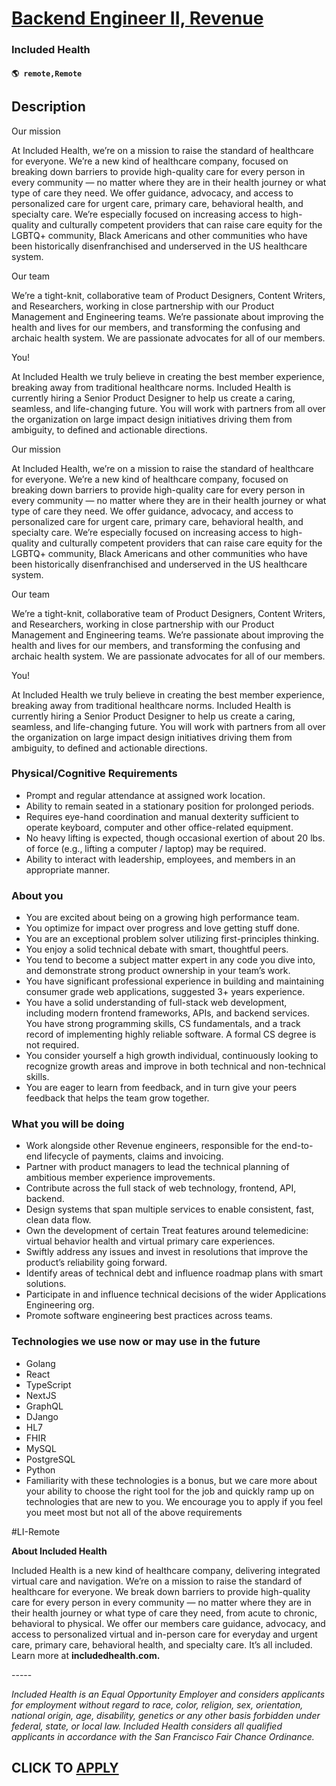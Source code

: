 # [Backend Engineer II, Revenue](https://www.remotewlb.com/apply/backend-engineer-ii-revenue)  
### Included Health  
#### `🌎 remote,Remote`  

## Description

Our mission

At Included Health, we’re on a mission to raise the standard of healthcare for everyone. We’re a new kind of healthcare company, focused on breaking down barriers to provide high-quality care for every person in every community — no matter where they are in their health journey or what type of care they need. We offer guidance, advocacy, and access to personalized care for urgent care, primary care, behavioral health, and specialty care. We’re especially focused on increasing access to high-quality and culturally competent providers that can raise care equity for the LGBTQ+ community, Black Americans and other communities who have been historically disenfranchised and underserved in the US healthcare system.

  

Our team

We’re a tight-knit, collaborative team of Product Designers, Content Writers, and Researchers, working in close partnership with our Product Management and Engineering teams. We’re passionate about improving the health and lives for our members, and transforming the confusing and archaic health system. We are passionate advocates for all of our members.

  

You!

At Included Health we truly believe in creating the best member experience, breaking away from traditional healthcare norms. Included Health is currently hiring a Senior Product Designer to help us create a caring, seamless, and life-changing future. You will work with partners from all over the organization on large impact design initiatives driving them from ambiguity, to defined and actionable directions.

  

Our mission

At Included Health, we’re on a mission to raise the standard of healthcare for everyone. We’re a new kind of healthcare company, focused on breaking down barriers to provide high-quality care for every person in every community — no matter where they are in their health journey or what type of care they need. We offer guidance, advocacy, and access to personalized care for urgent care, primary care, behavioral health, and specialty care. We’re especially focused on increasing access to high-quality and culturally competent providers that can raise care equity for the LGBTQ+ community, Black Americans and other communities who have been historically disenfranchised and underserved in the US healthcare system.

  

Our team

We’re a tight-knit, collaborative team of Product Designers, Content Writers, and Researchers, working in close partnership with our Product Management and Engineering teams. We’re passionate about improving the health and lives for our members, and transforming the confusing and archaic health system. We are passionate advocates for all of our members.

  

You!

At Included Health we truly believe in creating the best member experience, breaking away from traditional healthcare norms. Included Health is currently hiring a Senior Product Designer to help us create a caring, seamless, and life-changing future. You will work with partners from all over the organization on large impact design initiatives driving them from ambiguity, to defined and actionable directions.

  

### Physical/Cognitive Requirements

* Prompt and regular attendance at assigned work location.
* Ability to remain seated in a stationary position for prolonged periods.
* Requires eye-hand coordination and manual dexterity sufficient to operate keyboard, computer and other office-related equipment.
* No heavy lifting is expected, though occasional exertion of about 20 lbs. of force (e.g., lifting a computer / laptop) may be required.
* Ability to interact with leadership, employees, and members in an appropriate manner.

  

  

### About you

* You are excited about being on a growing high performance team.
* You optimize for impact over progress and love getting stuff done.
* You are an exceptional problem solver utilizing first-principles thinking.
* You enjoy a solid technical debate with smart, thoughtful peers.
* You tend to become a subject matter expert in any code you dive into, and demonstrate strong product ownership in your team’s work.
* You have significant professional experience in building and maintaining consumer grade web applications, suggested 3+ years experience.
* You have a solid understanding of full-stack web development, including modern frontend frameworks, APIs, and backend services. You have strong programming skills, CS fundamentals, and a track record of implementing highly reliable software. A formal CS degree is not required.
* You consider yourself a high growth individual, continuously looking to recognize growth areas and improve in both technical and non-technical skills.
* You are eager to learn from feedback, and in turn give your peers feedback that helps the team grow together.

  

### What you will be doing

* Work alongside other Revenue engineers, responsible for the end-to-end lifecycle of payments, claims and invoicing.
* Partner with product managers to lead the technical planning of ambitious member experience improvements.
* Contribute across the full stack of web technology, frontend, API, backend.
* Design systems that span multiple services to enable consistent, fast, clean data flow.
* Own the development of certain Treat features around telemedicine: virtual behavior health and virtual primary care experiences.
* Swiftly address any issues and invest in resolutions that improve the product’s reliability going forward.
* Identify areas of technical debt and influence roadmap plans with smart solutions.
* Participate in and influence technical decisions of the wider Applications Engineering org.
* Promote software engineering best practices across teams.

  

### Technologies we use now or may use in the future

* Golang
* React
* TypeScript
* NextJS
* GraphQL
* DJango
* HL7
* FHIR
* MySQL
* PostgreSQL
* Python
* Familiarity with these technologies is a bonus, but we care more about your ability to choose the right tool for the job and quickly ramp up on technologies that are new to you. We encourage you to apply if you feel you meet most but not all of the above requirements

  

#LI-Remote

  

 **About Included Health**

  

Included Health is a new kind of healthcare company, delivering integrated virtual care and navigation. We’re on a mission to raise the standard of healthcare for everyone. We break down barriers to provide high-quality care for every person in every community — no matter where they are in their health journey or what type of care they need, from acute to chronic, behavioral to physical. We offer our members care guidance, advocacy, and access to personalized virtual and in-person care for everyday and urgent care, primary care, behavioral health, and specialty care. It’s all included. Learn more at **includedhealth.com.**

  

\-----

 _Included Health is an Equal Opportunity Employer and considers applicants for employment without regard to race, color, religion, sex, orientation, national origin, age, disability, genetics or any other basis forbidden under federal, state, or local law. Included Health considers all qualified applicants in accordance with the San Francisco Fair Chance Ordinance._

  
## CLICK TO [APPLY](https://www.remotewlb.com/apply/backend-engineer-ii-revenue)

